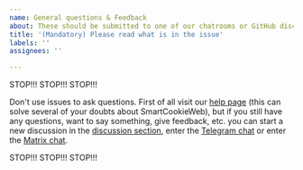 ```yaml
---
name: General questions & Feedback
about: These should be submitted to one of our chatrooms or GitHub discussions
title: '(Mandatory) Please read what is in the issue'
labels: ''
assignees: ''

---
```


STOP!!! STOP!!! STOP!!!

Don't use issues to ask questions.
First of all visit our [help page](https://smartcookieweb.com/help) (this can solve several of your doubts about SmartCookieWeb), but if you still have any questions, want to say something, give feedback, etc. you can start a new discussion in the [discussion section](https://github.com/CookieJarApps/SmartCookieWeb/discussions), enter the [Telegram chat](https://t.me/scwgroup) or enter the [Matrix chat](https://matrix.to/#/#smartcookieweb:matrix.org).

STOP!!! STOP!!! STOP!!!
